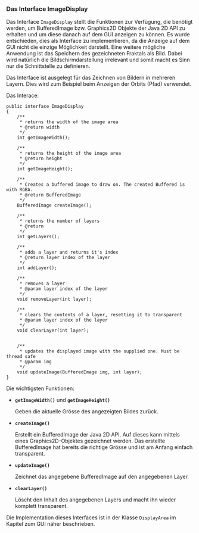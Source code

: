 ### Das Interface ImageDisplay ###

Das Interface `ImageDisplay` stellt die Funktionen zur Verfügung, die benötigt werden, um
BufferedImage bzw. Graphics2D Objekte der Java 2D API zu erhalten und um diese
danach auf dem GUI anzeigen zu können. Es wurde entschieden, dies als Interface
zu implementieren, da die Anzeige auf dem GUI nicht die einzige Möglichkeit
darstellt. Eine weitere mögliche Anwendung ist das Speichern des gezeichneten
Fraktals als Bild. Dabei wird natürlich die Bildschirmdarstellung irrelevant und
somit macht es Sinn nur die Schnittstelle zu definieren.

Das Interface ist ausgelegt für das Zeichnen von Bildern in mehreren Layern. Dies
wird zum Beispiel beim Anzeigen der Orbits (Pfad) verwendet.

Das Interace:

~~~~~~~~ {.Java}
public interface ImageDisplay
{
	/**
	 * returns the width of the image area
	 * @return width
	 */
	int getImageWidth();

	/**
	 * returns the height of the image area
	 * @return height
	 */
	int getImageHeight();

	/**
	 * Creates a buffered image to draw on. The created Buffered is with RGBA.
	 * @return BufferedImage
	 */
	BufferedImage createImage();

	/**
	 * returns the number of layers
	 * @return
	 */
	int getLayers();

	/**
	 * adds a layer and returns it's index
	 * @return layer index of the layer
	 */
	int addLayer();

	/**
	 * removes a layer
	 * @param layer index of the layer
	 */
	void removeLayer(int layer);

	/**
	 * clears the contents of a layer, resetting it to transparent
	 * @param layer index of the layer
	 */
	void clearLayer(int layer);


	/**
	 * updates the displayed image with the supplied one. Must be thread safe
	 * @param img
	 */
	void updateImage(BufferedImage img, int layer);
}
~~~~~~~~

Die wichtigsten Funktionen:

  * **`getImageWidth()`** und **`getImageHeight()`**

	Geben die aktuelle Grösse des angezeigten Bildes zurück.

  * **`createImage()`**

	Erstellt ein BufferedImage der Java 2D API. Auf dieses kann mittels eines
	Graphics2D-Objektes gezeichnet werden. Das erstellte BufferedImage hat
	bereits die richtige Grösse und ist am Anfang einfach transparent.

  * **`updateImage()`**

	Zeichnet das angegebene BufferedImage auf den angegebenen Layer.

  * **`clearLayer()`**

	Löscht den Inhalt des angegebenen Layers und macht ihn wieder komplett
	transparent.


Die Implementation dieses Interfaces ist in der Klasse `DisplayArea` im Kapitel zum GUI näher
beschrieben.
